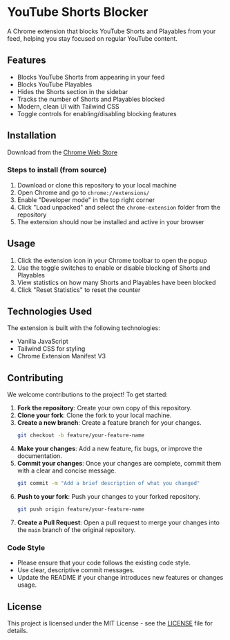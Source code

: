 # YouTube Shorts Blocker

A Chrome extension that blocks YouTube Shorts and Playables from your feed, helping you stay focused on regular YouTube content.

## Features

- Blocks YouTube Shorts from appearing in your feed
- Blocks YouTube Playables
- Hides the Shorts section in the sidebar
- Tracks the number of Shorts and Playables blocked
- Modern, clean UI with Tailwind CSS
- Toggle controls for enabling/disabling blocking features

## Installation
Download from the [Chrome Web Store](https://chromewebstore.google.com/detail/bgopklcdcpobbanmgbigcajcpdfnmhhf?utm_source=item-share-cb)

### Steps to install (from source)

1. Download or clone this repository to your local machine
2. Open Chrome and go to `chrome://extensions/`
3. Enable "Developer mode" in the top right corner
4. Click "Load unpacked" and select the `chrome-extension` folder from the repository
5. The extension should now be installed and active in your browser

## Usage

1. Click the extension icon in your Chrome toolbar to open the popup
2. Use the toggle switches to enable or disable blocking of Shorts and Playables
3. View statistics on how many Shorts and Playables have been blocked
4. Click "Reset Statistics" to reset the counter

## Technologies Used

The extension is built with the following technologies:

- Vanilla JavaScript
- Tailwind CSS for styling
- Chrome Extension Manifest V3

## Contributing

We welcome contributions to the project! To get started:

1. **Fork the repository**: Create your own copy of this repository.
2. **Clone your fork**: Clone the fork to your local machine.
3. **Create a new branch**: Create a feature branch for your changes.
   ```bash
   git checkout -b feature/your-feature-name
   ```
4. **Make your changes**: Add a new feature, fix bugs, or improve the documentation.
5. **Commit your changes**: Once your changes are complete, commit them with a clear and concise message.
   ```bash
   git commit -m "Add a brief description of what you changed"
   ```
6. **Push to your fork**: Push your changes to your forked repository.
   ```bash
   git push origin feature/your-feature-name
   ```
7. **Create a Pull Request**: Open a pull request to merge your changes into the `main` branch of the original repository.

### Code Style

- Please ensure that your code follows the existing code style.
- Use clear, descriptive commit messages.
- Update the README if your change introduces new features or changes usage.

## License

This project is licensed under the MIT License - see the [LICENSE](https://github.com/sidcraftscode/yt-shorts-blocker/tree/main?tab=MIT-1-ov-file) file for details.
